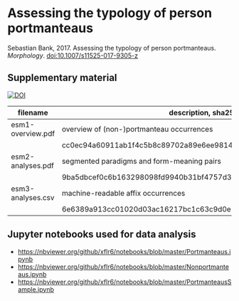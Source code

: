 # Assessing the typology of person portmanteaus

Sebastian Bank, 2017. Assessing the typology of person portmanteaus. *Morphology*.
[doi:10.1007/s11525-017-9305-z](https://doi.org/10.1007/s11525-017-9305-z)

## Supplementary material

[![DOI](https://zenodo.org/badge/DOI/10.5281/zenodo.841982.svg)](https://doi.org/10.5281/zenodo.841982)

| filename          | description, sha256
|-------------------|------------------------------------------------------------------|
| esm1-overview.pdf | overview of (non-)portmanteau occurrences                        |
|                   | cc0ec94a60911ab1f4c5b8c89702a89e6ee98140dccd67959ae281b1516436dd |
| esm2-analyses.pdf | segmented paradigms and form-meaning pairs                       |
|                   | 9ba5dbcef0c6b163298098fd9940b31bf4757d391c979e9976c8139c5a3ded32 |
| esm3-analyses.csv | machine-readable affix occurrences                               |
|                   | 6e6389a913cc01020d03ac16217bc1c63c9d0e16b78179b4c931741c0d5a69cf |

## Jupyter notebooks used for data analysis

- https://nbviewer.org/github/xflr6/notebooks/blob/master/Portmanteaus.ipynb
- https://nbviewer.org/github/xflr6/notebooks/blob/master/Nonportmanteaus.ipynb
- https://nbviewer.org/github/xflr6/notebooks/blob/master/PortmanteausSample.ipynb
